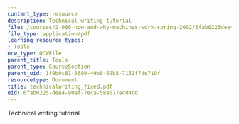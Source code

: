 ```yaml
---
content_type: resource
description: Technical writing tutorial
file: /courses/2-000-how-and-why-machines-work-spring-2002/6fab0225dee490af7eca58e677ec84cd_technicalwriting_fixed.pdf
file_type: application/pdf
learning_resource_types:
- Tools
ocw_type: OCWFile
parent_title: Tools
parent_type: CourseSection
parent_uid: 1f9b0c81-5680-49b0-50b5-7151f7de710f
resourcetype: Document
title: technicalwriting_fixed.pdf
uid: 6fab0225-dee4-90af-7eca-58e677ec84cd
---
```

Technical writing tutorial

